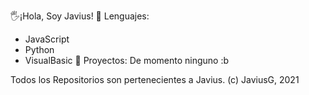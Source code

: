 🖐¡Hola, Soy Javius!
🔧 Lenguajes:
- JavaScript
- Python
- VisualBasic
👑 Proyectos:
 De momento ninguno :b

Todos los Repositorios son pertenecientes a Javius.
(c) JaviusG, 2021
